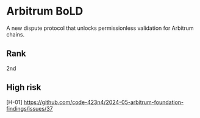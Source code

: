 # Arbitrum BoLD

A new dispute protocol that unlocks permissionless validation for Arbitrum chains.

## Rank

2nd

## High risk

[H-01] https://github.com/code-423n4/2024-05-arbitrum-foundation-findings/issues/37

